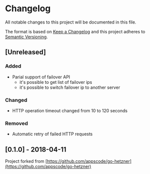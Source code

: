 # Changelog

All notable changes to this project will be documented in this file.

The format is based on [Keep a Changelog](http://keepachangelog.com/en/1.0.0/)
and this project adheres to [Semantic Versioning](http://semver.org/spec/v2.0.0.html).

## [Unreleased]

### Added

- Parial support of failover API
    - it's possible to get list of failover ips
    - it's possible to switch failover ip to another server

### Changed

- HTTP operation timeout changed from 10 to 120 seconds

### Removed

- Automatic retry of failed HTTP requests

## [0.1.0] - 2018-04-11

Project forked from [https://github.com/appscode/go-hetzner](https://github.com/appscode/go-hetzner)
